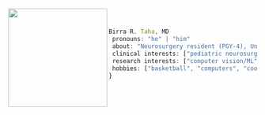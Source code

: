<h1> <br> </h1>
<img align="left" src="https://pics.craiyon.com/2023-07-08/4c10eac89bc743cc9073b9355d18583d.webp" width="200">
<!-- **img align='right' src="https://media.giphy.com/media/ao9DUiTKH60XS/giphy.gif" width="200">
-->
<h3 alight = "center"> <br> </h3>
 


 ```javascript
 Birra R. Taha, MD
  pronouns: "he" | "him"
  about: "Neurosurgery resident (PGY-4), University of Minnesota"
  clinical interests: ["pediatric neurosurgery", "functional neurosurgery / neuromodulation"]
  research interests: ["computer vision/ML", "neuromodulation", "neuroimaging"]
  hobbies: ["basketball", "computers", "cooking"]
}

 ```



<!--
**birra-taha/birra-taha** is a ✨ _special_ ✨ repository because its `README.md` (this file) appears on your GitHub profile.

Here are some ideas to get you started:

- 🔭 I’m currently working on ...
- 🌱 I’m currently learning ...
- 👯 I’m looking to collaborate on ...
- 🤔 I’m looking for help with ...
- 💬 Ask me about ...
- 📫 How to reach me: ...
- 😄 Pronouns: ...
- ⚡ Fun fact: ...
-->
